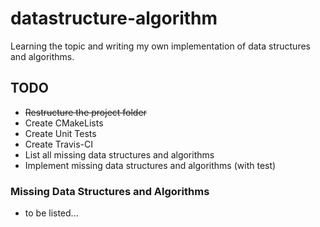 # datastructure-algorithm
Learning the topic and writing my own implementation of data structures and algorithms.

## TODO
- ~~Restructure the project folder~~
- Create CMakeLists
- Create Unit Tests
- Create Travis-CI
- List all missing data structures and algorithms 
- Implement missing data structures and algorithms (with test)

### Missing Data Structures and Algorithms
- to be listed...